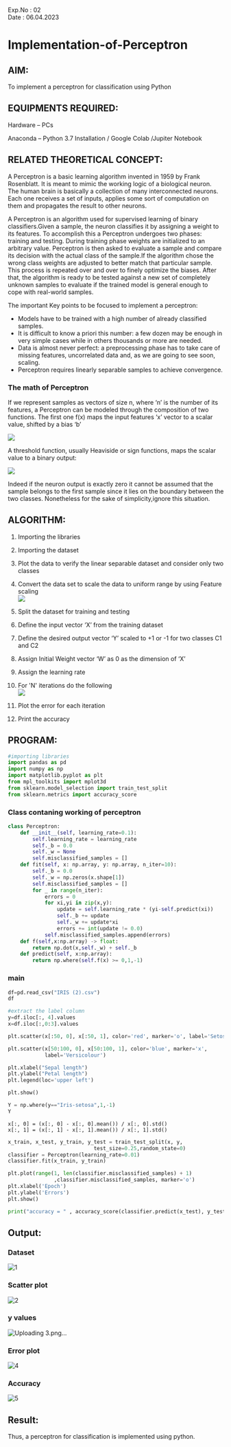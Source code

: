Exp.No : 02 
&emsp;
&emsp;
&emsp;
&emsp;
&emsp;
&emsp;
&emsp;
&emsp;
&emsp;
&emsp;
&emsp;
&emsp;
&emsp;
&emsp;
&emsp;
&emsp;
&emsp;
&emsp;
&emsp;
&emsp;
&emsp;
&emsp;
Date : 06.04.2023
<br>

# Implementation-of-Perceptron
## AIM:

To implement a perceptron for classification using Python

## EQUIPMENTS REQUIRED:
Hardware – PCs

Anaconda – Python 3.7 Installation / Google Colab /Jupiter Notebook

## RELATED THEORETICAL CONCEPT:
A Perceptron is a basic learning algorithm invented in 1959 by Frank Rosenblatt. It is meant to mimic the working logic of a biological neuron. The human brain is basically a collection of many interconnected neurons. Each one receives a set of inputs, applies some sort of computation on them and propagates the result to other neurons.

A Perceptron is an algorithm used for supervised learning of binary classifiers.Given a sample, the neuron classifies it by assigning a weight to its features. To accomplish this a Perceptron undergoes two phases: training and testing. During training phase weights are initialized to an arbitrary value. Perceptron is then asked to evaluate a sample and compare its decision with the actual class of the sample.If the algorithm chose the wrong class weights are adjusted to better match that particular sample. This process is repeated over and over to finely optimize the biases. After that, the algorithm is ready to be tested against a new set of completely unknown samples to evaluate if the trained model is general enough to cope with real-world samples.

The important Key points to be focused to implement a perceptron:
- Models have to be trained with a high number of already classified samples. 
- It is difficult to know a priori this number: a few dozen may be enough in very simple cases while in others thousands or more are needed.
- Data is almost never perfect: a preprocessing phase has to take care of missing features, uncorrelated data and, as we are going to see soon, scaling.
- Perceptron requires linearly separable samples to achieve convergence.

### The math of Perceptron
If we represent samples as vectors of size n, where ‘n’ is the number of its features, a Perceptron can be modeled through the composition of two functions. The first one 
f(x) maps the input features  ‘x’  vector to a scalar value, shifted by a bias ‘b’

![](formula2.png)

A threshold function, usually Heaviside or sign functions, maps the scalar value to a binary output:

![](formula1.png)

Indeed if the neuron output is exactly zero it cannot be assumed that the sample belongs to the first sample since it lies on the boundary between the two classes. Nonetheless for the sake of simplicity,ignore this situation.


## ALGORITHM:
1. Importing the libraries
2. Importing the dataset
3. Plot the data to verify the linear separable dataset and consider only two classes
4. Convert the data set to scale the data to uniform range by using Feature scaling                                      
![](formula3.png)

5. Split the dataset for training and testing
6. Define the input vector ‘X’ from the training dataset
7. Define the desired output vector ‘Y’ scaled to +1 or -1 for two classes C1 and C2
8. Assign Initial Weight vector ‘W’ as 0 as the dimension of ‘X’
9. Assign the learning rate
10. For 'N' iterations do the following                                                                                                                                
![](formula4.png)

11. Plot the error for each iteration 
12. Print the accuracy

## PROGRAM:
```python
#importing libraries
import pandas as pd
import numpy as np
import matplotlib.pyplot as plt
from mpl_toolkits import mplot3d
from sklearn.model_selection import train_test_split
from sklearn.metrics import accuracy_score
```
### Class contaning working of perceptron
```python
class Perceptron:
    def __init__(self, learning_rate=0.1):
        self.learning_rate = learning_rate
        self._b = 0.0
        self._w = None
        self.misclassified_samples = []
    def fit(self, x: np.array, y: np.array, n_iter=10):
        self._b = 0.0
        self._w = np.zeros(x.shape[1])
        self.misclassified_samples = []
        for _ in range(n_iter):
            errors = 0
            for xi,yi in zip(x,y):
                update = self.learning_rate * (yi-self.predict(xi))
                self._b += update
                self._w += update*xi
                errors += int(update != 0.0)
            self.misclassified_samples.append(errors)
    def f(self,x:np.array) -> float:
        return np.dot(x,self._w) + self._b
    def predict(self, x:np.array):
        return np.where(self.f(x) >= 0,1,-1) 
```
### main 
```python
df=pd.read_csv("IRIS (2).csv")
df
```
```python
#extract the label column
y=df.iloc[:, 4].values
x=df.iloc[:,0:3].values
```
```python
plt.scatter(x[:50, 0], x[:50, 1], color='red', marker='o', label='Setosa')

plt.scatter(x[50:100, 0], x[50:100, 1], color='blue', marker='x',
            label='Versicolour')

plt.xlabel("Sepal length")
plt.ylabel("Petal length")
plt.legend(loc='upper left')

plt.show()
```
```python
Y = np.where(y=="Iris-setosa",1,-1)
Y
```
```pyhton
x[:, 0] = (x[:, 0] - x[:, 0].mean()) / x[:, 0].std()
x[:, 1] = (x[:, 1] - x[:, 1].mean()) / x[:, 1].std()
```
```python
x_train, x_test, y_train, y_test = train_test_split(x, y, 
                            test_size=0.25,random_state=0)
classifier = Perceptron(learning_rate=0.01)
classifier.fit(x_train, y_train)
```
```python
plt.plot(range(1, len(classifier.misclassified_samples) + 1)
               ,classifier.misclassified_samples, marker='o')
plt.xlabel('Epoch')
plt.ylabel('Errors')
plt.show()

print("accuracy = " , accuracy_score(classifier.predict(x_test), y_test)*100)
```
## Output:
### Dataset 
![1](https://github.com/pavankishore-AIDS/Experiment-2--Implementation-of-Perceptron/assets/94154941/55001568-b7de-4600-b1eb-cfdcf570adf1)
### Scatter plot
![2](https://github.com/pavankishore-AIDS/Experiment-2--Implementation-of-Perceptron/assets/94154941/33756856-09cc-49a8-8012-8ae80b8c3082)
### y values
![Uploading 3.png…]()
### Error plot
![4](https://github.com/pavankishore-AIDS/Experiment-2--Implementation-of-Perceptron/assets/94154941/9418fe57-50ad-4323-956d-55631173657d)
### Accuracy
![5](https://github.com/pavankishore-AIDS/Experiment-2--Implementation-of-Perceptron/assets/94154941/d008dac3-b8e5-421b-8df2-683fbc073b92)
## Result:
Thus, a perceptron for classification is implemented using python.
